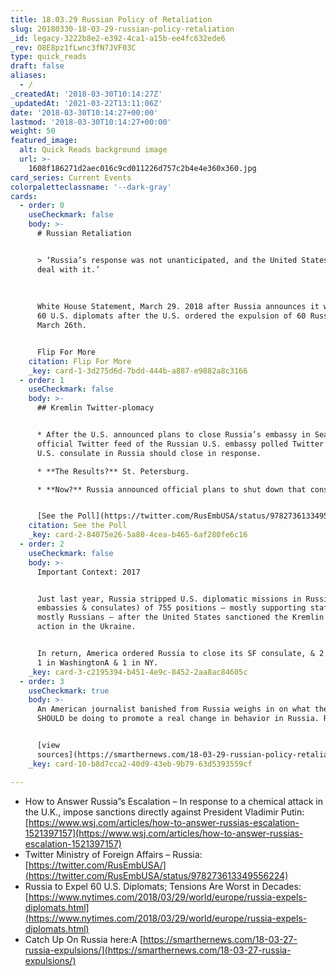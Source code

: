 ```yaml
---
title: 18.03.29 Russian Policy of Retaliation
slug: 20180330-18-03-29-russian-policy-retaliation
_id: legacy-3222b8e2-e392-4ca1-a15b-ee4fc632ede6
_rev: O8E8pz1fLwnc3fN7JVF03C
type: quick_reads
draft: false
aliases:
  - /
_createdAt: '2018-03-30T10:14:27Z'
_updatedAt: '2021-03-22T13:11:06Z'
date: '2018-03-30T10:14:27+00:00'
lastmod: '2018-03-30T10:14:27+00:00'
weight: 50
featured_image:
  alt: Quick Reads background image
  url: >-
    1608f186271d2aec016c9cd011226d757c2b4e4e360x360.jpg
card_series: Current Events
colorpaletteclassname: '--dark-gray'
cards:
  - order: 0
    useCheckmark: false
    body: >-
      # Russian Retaliation


      > ‘Russia’s response was not unanticipated, and the United States will
      deal with it.’  
        
        
        
      White House Statement, March 29. 2018 after Russia announces it will expel
      60 U.S. diplomats after the U.S. ordered the expulsion of 60 Russians on
      March 26th.


      Flip For More
    citation: Flip For More
    _key: card-1-3d275d6d-7bdd-444b-a887-e9882a8c3166
  - order: 1
    useCheckmark: false
    body: >-
      ## Kremlin Twitter-plomacy


      * After the U.S. announced plans to close Russia’s embassy in Seattle, the
      official Twitter feed of the Russian U.S. embassy polled Twitter on which
      U.S. consulate in Russia should close in response.

      * **The Results?** St. Petersburg.

      * **Now?** Russia announced official plans to shut down that consulate.


      [See the Poll](https://twitter.com/RusEmbUSA/status/978273613349556224)
    citation: See the Poll
    _key: card-2-84075e26-5a80-4cea-b465-6af280fe6c16
  - order: 2
    useCheckmark: false
    body: >-
      Important Context: 2017


      Just last year, Russia stripped U.S. diplomatic missions in Russia (ie.
      embassies & consulates) of 755 positions – mostly supporting staff – and
      mostly Russians – after the United States sanctioned the Kremlin for its
      action in the Ukraine.


      In return, America ordered Russia to close its SF consulate, & 2 annexes –
      1 in WashingtonA & 1 in NY.
    _key: card-3-c2195394-b451-4e9c-8452-2aa8ac84605c
  - order: 3
    useCheckmark: true
    body: >-
      An American journalist banished from Russia weighs in on what the U.S.
      SHOULD be doing to promote a real change in behavior in Russia. Read more:


      [view
      sources](https://smarthernews.com/18-03-29-russian-policy-retaliation/)
    _key: card-10-b8d7cca2-40d9-43eb-9b79-63d5393559cf

---
```

* How to Answer Russia”s Escalation – In response to a chemical attack in the U.K., impose sanctions directly against President Vladimir Putin: [https://www.wsj.com/articles/how-to-answer-russias-escalation-1521397157](https://www.wsj.com/articles/how-to-answer-russias-escalation-1521397157)
* Twitter Ministry of Foreign Affairs – Russia: [https://twitter.com/RusEmbUSA/](https://twitter.com/RusEmbUSA/status/978273613349556224)
* Russia to Expel 60 U.S. Diplomats; Tensions Are Worst in Decades: [https://www.nytimes.com/2018/03/29/world/europe/russia-expels-diplomats.html](https://www.nytimes.com/2018/03/29/world/europe/russia-expels-diplomats.html)
* Catch Up On Russia here:A [https://smarthernews.com/18-03-27-russia-expulsions/](https://smarthernews.com/18-03-27-russia-expulsions/)
